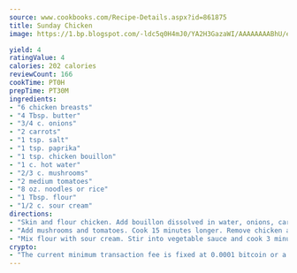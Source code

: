 ```yaml
---
source: www.cookbooks.com/Recipe-Details.aspx?id=861875
title: Sunday Chicken
image: https://1.bp.blogspot.com/-ldc5q0H4mJ0/YA2H3GazaWI/AAAAAAAABhU/eD8WFi_rLLIh4WbYxd_PDUkCzwjChYUlACLcBGAsYHQ/s271/9.png

yield: 4
ratingValue: 4
calories: 202 calories
reviewCount: 166
cookTime: PT0H
prepTime: PT30M
ingredients:
- "6 chicken breasts"
- "4 Tbsp. butter"
- "3/4 c. onions"
- "2 carrots"
- "1 tsp. salt"
- "1 tsp. paprika"
- "1 tsp. chicken bouillon"
- "1 c. hot water"
- "2/3 c. mushrooms"
- "2 medium tomatoes"
- "8 oz. noodles or rice"
- "1 Tbsp. flour"
- "1/2 c. sour cream"
directions:
- "Skin and flour chicken. Add bouillon dissolved in water, onions, carrots and seasonings. Cover and simmer 45 minutes."
- "Add mushrooms and tomatoes. Cook 15 minutes longer. Remove chicken and place on bed of noodles or rice."
- "Mix flour with sour cream. Stir into vegetable sauce and cook 3 minutes. Spoon over noodles or rice."
crypto:
- "The current minimum transaction fee is fixed at 0.0001 bitcoin or a tenth of a millibitcoin per kilobyte, recently decreased from one millibitcoin."
---
```

